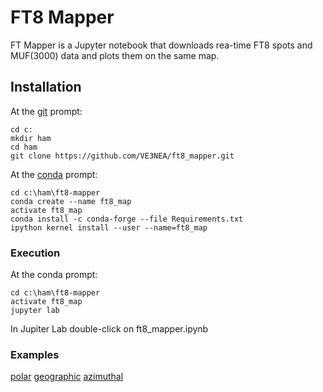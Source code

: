 # FT8 Mapper

FT Mapper is a Jupyter notebook that downloads rea-time FT8 spots and MUF(3000) data and plots them on the same map.

## Installation

At the [git](https://git-scm.com/) prompt:
```
cd c:
mkdir ham
cd ham
git clone https://github.com/VE3NEA/ft8_mapper.git
```

At the [conda](https://docs.conda.io/en/latest/miniconda.html) prompt:
```
cd c:\ham\ft8-mapper
conda create --name ft8_map
activate ft8_map
conda install -c conda-forge --file Requirements.txt
ipython kernel install --user --name=ft8_map
```

### Execution

At the conda prompt:
```
cd c:\ham\ft8-mapper
activate ft8_map
jupyter lab
```

In Jupiter Lab double-click on ft8_mapper.ipynb

### Examples

[polar](screenshots/polar.png)
[geographic](screenshots/geographic.png)
[azimuthal](screenshots/azimuthal.png)

